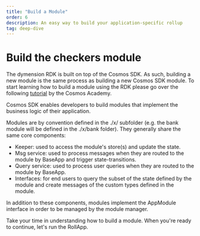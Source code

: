 ```yaml
---
title: "Build a Module"
order: 6
description: An easy way to build your application-specific rollup
tag: deep-dive
---
```


# Build the checkers module

The dymension RDK is built on top of the Cosmos SDK. As such, building a new module is the same process as building a new Cosmos SDK module. To start learning how to build a module using the RDK please go over the following [tutorial](https://developers.cosmos.network/academy/3-my-own-chain/exercise-intro.html) by the Cosmos Academy.

Cosmos SDK enables developers to build modules that implement the business logic of their application.

Modules are by convention defined in the ./x/ subfolder (e.g. the bank module will be defined in the ./x/bank folder). They generally share the same core components:

- Keeper: used to access the module's store(s) and update the state.
- Msg service: used to process messages when they are routed to the module by BaseApp and trigger state-transitions.
- Query service: used to process user queries when they are routed to the module by BaseApp.
- Interfaces: for end users to query the subset of the state defined by the module and create messages of the custom types defined in the module.

In addition to these components, modules implement the AppModule interface in order to be managed by the module manager.

Take your time in understanding how to build a module. When you're ready to continue, let's run the RollApp.
